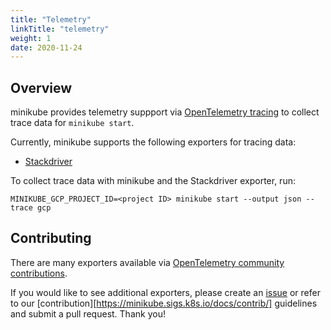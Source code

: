 ```yaml
---
title: "Telemetry"
linkTitle: "telemetry"
weight: 1
date: 2020-11-24
---
```


## Overview

minikube provides telemetry suppport via [OpenTelemetry tracing](https://opentelemetry.io/about/) to collect trace data for `minikube start`.

Currently, minikube supports the following exporters for tracing data:
- [Stackdriver](https://github.com/open-telemetry/opentelemetry-collector-contrib/tree/master/exporter/stackdriverexporter)

To collect trace data with minikube and the Stackdriver exporter, run:

```
MINIKUBE_GCP_PROJECT_ID=<project ID> minikube start --output json --trace gcp
```

## Contributing
There are many exporters available via [OpenTelemetry community contributions](https://github.com/open-telemetry/opentelemetry-collector-contrib).

If you would like to see additional exporters, please create an [issue](https://github.com/kubernetes/minikube/issues) or refer to our [contribution][https://minikube.sigs.k8s.io/docs/contrib/] guidelines and submit a pull request. Thank you!
